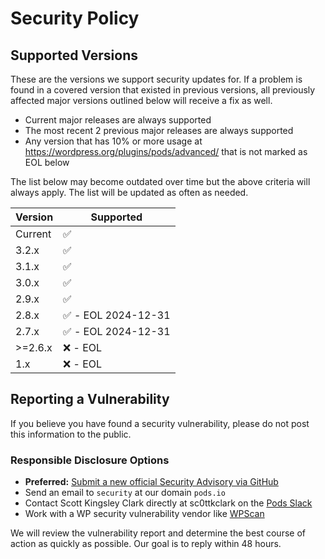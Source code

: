# Security Policy

## Supported Versions

These are the versions we support security updates for. If a problem is found in a covered version that existed in previous versions, all previously affected major versions outlined below will receive a fix as well.

* Current major releases are always supported
* The most recent 2 previous major releases are always supported
* Any version that has 10% or more usage at https://wordpress.org/plugins/pods/advanced/ that is not marked as EOL below

The list below may become outdated over time but the above criteria will always apply. The list will be updated as often as needed.

| Version  | Supported                           |
| -------  | ----------------------------------- |
| Current  | :white_check_mark:                  |
| 3.2.x    | :white_check_mark:                  |
| 3.1.x    | :white_check_mark:                  |
| 3.0.x    | :white_check_mark:                  |
| 2.9.x    | :white_check_mark:                  |
| 2.8.x    | :white_check_mark: - EOL 2024-12-31 |
| 2.7.x    | :white_check_mark: - EOL 2024-12-31 |
| >=2.6.x  | :x: - EOL                           |
| 1.x      | :x: - EOL                           |

## Reporting a Vulnerability

If you believe you have found a security vulnerability, please do not post this information to the public.

### Responsible Disclosure Options

* **Preferred:** [Submit a new official Security Advisory via GitHub](https://github.com/pods-framework/pods/security/advisories/new)
* Send an email to `security` at our domain `pods.io`
* Contact Scott Kingsley Clark directly at sc0ttkclark on the [Pods Slack](https://support.pods.io/chat/)
* Work with a WP security vulnerability vendor like [WPScan](https://wpscan.com/submit/)

We will review the vulnerability report and determine the best course of action as quickly as possible. Our goal is to reply within 48 hours.
